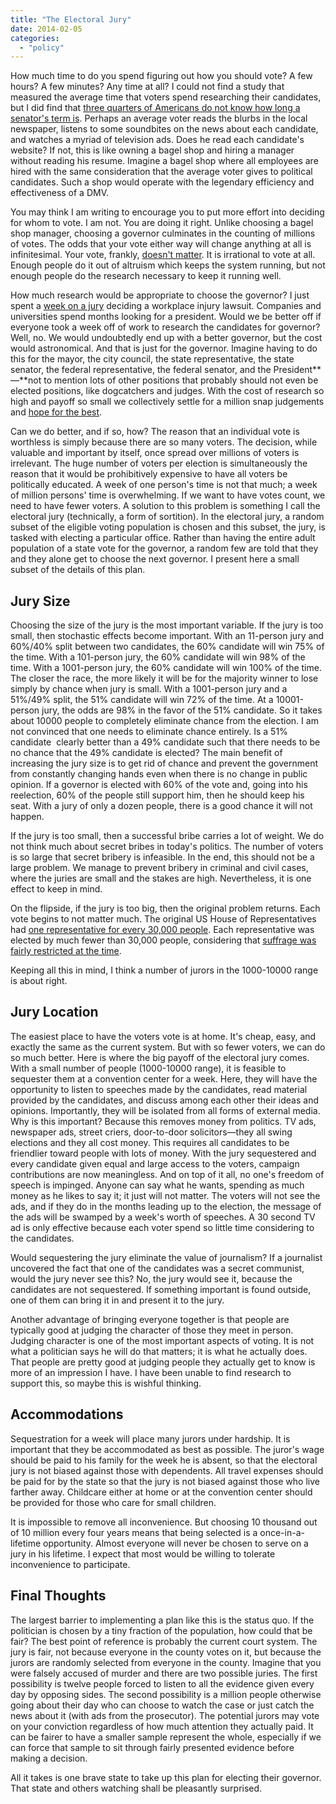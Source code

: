 ```yaml
---
title: "The Electoral Jury"
date: 2014-02-05
categories:
  - "policy"
---
```


How much time to do you spend figuring out how you should vote? A few hours? A few minutes? Any time at all? I could not find a study that measured the average time that voters spend researching their candidates, but I did find that [three quarters of Americans do not know how long a senator's term is](https://www.economist.com/blogs/buttonwood/2012/01/economics-irrationality). Perhaps an average voter reads the blurbs in the local newspaper, listens to some soundbites on the news about each candidate, and watches a myriad of television ads. Does he read each candidate's website? If not, this is like owning a bagel shop and hiring a manager without reading his resume. Imagine a bagel shop where all employees are hired with the same consideration that the average voter gives to political candidates. Such a shop would operate with the legendary efficiency and effectiveness of a DMV.

<!-- more -->

You may think I am writing to encourage you to put more effort into deciding for whom to vote. I am not. You are doing it right. Unlike choosing a bagel shop manager, choosing a governor culminates in the counting of millions of votes. The odds that your vote either way will change anything at all is infinitesimal. Your vote, frankly, [doesn't matter](https://reason.com/archives/2012/10/03/your-vote-doesnt-count/). It is irrational to vote at all. Enough people do it out of altruism which keeps the system running, but not enough people do the research necessary to keep it running well.

How much research would be appropriate to choose the governor? I just spent a [week on a jury](../2013-12-21-trial-by-jury-just-give-us-the-facts/index.md) deciding a workplace injury lawsuit. Companies and universities spend months looking for a president. Would we be better off if everyone took a week off of work to research the candidates for governor? Well, no. We would undoubtedly end up with a better governor, but the cost would astronomical. And that is just for the governor. Imagine having to do this for the mayor, the city council, the state representative, the state senator, the federal representative, the federal senator, and the President**—**not to mention lots of other positions that probably should not even be elected positions, like dogcatchers and judges. With the cost of research so high and payoff so small we collectively settle for a million snap judgements and [hope for the best](https://en.wikipedia.org/wiki/The_Wisdom_of_Crowds).

Can we do better, and if so, how? The reason that an individual vote is worthless is simply because there are so many voters. The decision, while valuable and important by itself, once spread over millions of voters is irrelevant. The huge number of voters per election is simultaneously the reason that it would be prohibitively expensive to have all voters be politically educated. A week of one person's time is not that much; a week of million persons' time is overwhelming. If we want to have votes count, we need to have fewer voters. A solution to this problem is something I call the electoral jury (technically, a form of sortition). In the electoral jury, a random subset of the eligible voting population is chosen and this subset, the jury, is tasked with electing a particular office. Rather than having the entire adult population of a state vote for the governor, a random few are told that they and they alone get to choose the next governor. I present here a small subset of the details of this plan.

## Jury Size

Choosing the size of the jury is the most important variable. If the jury is too small, then stochastic effects become important. With an 11-person jury and 60%/40% split between two candidates, the 60% candidate will win 75% of the time. With a 101-person jury, the 60% candidate will win 98% of the time. With a 1001-person jury, the 60% candidate will win 100% of the time. The closer the race, the more likely it will be for the majority winner to lose simply by chance when jury is small. With a 1001-person jury and a 51%/49% split, the 51% candidate will win 72% of the time. At a 10001-person jury, the odds are 98% in the favor of the 51% candidate. So it takes about 10000 people to completely eliminate chance from the election. I am not convinced that one needs to eliminate chance entirely. Is a 51% candidate  clearly better than a 49% candidate such that there needs to be no chance that the 49% candidate is elected? The main benefit of increasing the jury size is to get rid of chance and prevent the government from constantly changing hands even when there is no change in public opinion. If a governor is elected with 60% of the vote and, going into his reelection, 60% of the people still support him, then he should keep his seat. With a jury of only a dozen people, there is a good chance it will not happen.

If the jury is too small, then a successful bribe carries a lot of weight. We do not think much about secret bribes in today's politics. The number of voters is so large that secret bribery is infeasible. In the end, this should not be a large problem. We manage to prevent bribery in criminal and civil cases, where the juries are small and the stakes are high. Nevertheless, it is one effect to keep in mind.

On the flipside, if the jury is too big, then the original problem returns. Each vote begins to not matter much. The original US House of Representatives had [one representative for every 30,000 people](https://www.archives.gov/founding-docs/constitution-transcript). Each representative was elected by much fewer than 30,000 people, considering that [suffrage was fairly restricted at the time](https://www.crf-usa.org/bill-of-rights-in-action/bria-8-1-b).

Keeping all this in mind, I think a number of jurors in the 1000-10000 range is about right.

## Jury Location

The easiest place to have the voters vote is at home. It's cheap, easy, and exactly the same as the current system. But with so fewer voters, we can do so much better. Here is where the big payoff of the electoral jury comes. With a small number of people (1000-10000 range), it is feasible to sequester them at a convention center for a week. Here, they will have the opportunity to listen to speeches made by the candidates, read material provided by the candidates, and discuss among each other their ideas and opinions. Importantly, they will be isolated from all forms of external media. Why is this important? Because this removes money from politics. TV ads, newspaper ads, street criers, door-to-door solicitors—they all swing elections and they all cost money. This requires all candidates to be friendlier toward people with lots of money. With the jury sequestered and every candidate given equal and large access to the voters, campaign contributions are now meaningless. And on top of it all, no one's freedom of speech is impinged. Anyone can say what he wants, spending as much money as he likes to say it; it just will not matter. The voters will not see the ads, and if they do in the months leading up to the election, the message of the ads will be swamped by a week's worth of speeches. A 30 second TV ad is only effective because each voter spend so little time considering to the candidates.

Would sequestering the jury eliminate the value of journalism? If a journalist uncovered the fact that one of the candidates was a secret communist, would the jury never see this? No, the jury would see it, because the candidates are not sequestered. If something important is found outside, one of them can bring it in and present it to the jury.

Another advantage of bringing everyone together is that people are typically good at judging the character of those they meet in person. Judging character is one of the most important aspects of voting. It is not what a politician says he will do that matters; it is what he actually does. That people are pretty good at judging people they actually get to know is more of an impression I have. I have been unable to find research to support this, so maybe this is wishful thinking.

## Accommodations

Sequestration for a week will place many jurors under hardship. It is important that they be accommodated as best as possible. The juror's wage should be paid to his family for the week he is absent, so that the electoral jury is not biased against those with dependents. All travel expenses should be paid for by the state so that the jury is not biased against those who live farther away. Childcare either at home or at the convention center should be provided for those who care for small children.

It is impossible to remove all inconvenience. But choosing 10 thousand out of 10 million every four years means that being selected is a once-in-a-lifetime opportunity. Almost everyone will never be chosen to serve on a jury in his lifetime. I expect that most would be willing to tolerate inconvenience to participate.

## Final Thoughts

The largest barrier to implementing a plan like this is the status quo. If the politician is chosen by a tiny fraction of the population, how could that be fair? The best point of reference is probably the current court system. The jury is fair, not because everyone in the county votes on it, but because the jurors are randomly selected from everyone in the county. Imagine that you were falsely accused of murder and there are two possible juries. The first possibility is twelve people forced to listen to all the evidence given every day by opposing sides. The second possibility is a million people otherwise going about their day who can choose to watch the case or just catch the news about it (with ads from the prosecutor). The potential jurors may vote on your conviction regardless of how much attention they actually paid. It can be fairer to have a smaller sample represent the whole, especially if we can force that sample to sit through fairly presented evidence before making a decision.

All it takes is one brave state to take up this plan for electing their governor. That state and others watching shall be pleasantly surprised.
